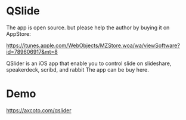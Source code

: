 # QSlide 

The app is open source. but please help the author by buying it on AppStore:

https://itunes.apple.com/WebObjects/MZStore.woa/wa/viewSoftware?id=789606917&mt=8

QSlider is an iOS app that enable you to control slide on slideshare, speakerdeck, scribd, and rabbit
The app can be buy here.

# Demo

https://axcoto.com/qslider

